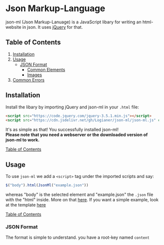 # Json Markup-Language
json-ml (Json Markup-Lanuage) is a JavaScript libary for writing an html-website in json. It uses [jQuery](https://jquery.com) for that.

<a id="toc"></a>
## Table of Contents
1) [Installation](#install)
2) [Usage](#main)
      - [JSON Format](#format)
          - [Common Elements](#elements)
          - [Images](#image)
3) [Common Errors](#trouble)

## Installation
<a id="install"></a>
Install the libary by importing jQuery and json-ml in your `.html` file:
```html
<script src="https://code.jquery.com/jquery-3.5.1.min.js"></script>
<script src="https://cdn.jsdelivr.net/gh/Logianer/json-ml/json-ml.js" charset="utf-8"></script>
```
It's as simple as that! You successfully installed json-ml!   
**Please note that you need a webserver or the downloaded version of json-ml to work.**</p>
[Table of Contents](#toc)

## Usage
<a id="main"></a>
To use `json-ml` we add a `<script>` tag under the imported scripts and say:
```js
$("body").html(JsonMl("example.json"))
```
whereas "body" is the selected element and "example.json" the `.json` file with the "html" inside. More on that [here](#format). If you want a simple example, look at the template [here](https://github.com/Logianer/json-ml/tree/template)</p>
[Table of Contents](#toc)   
   
   
### JSON Format
<a id="format"></a>
The format is simple to understand. you have a root-key named `content`

